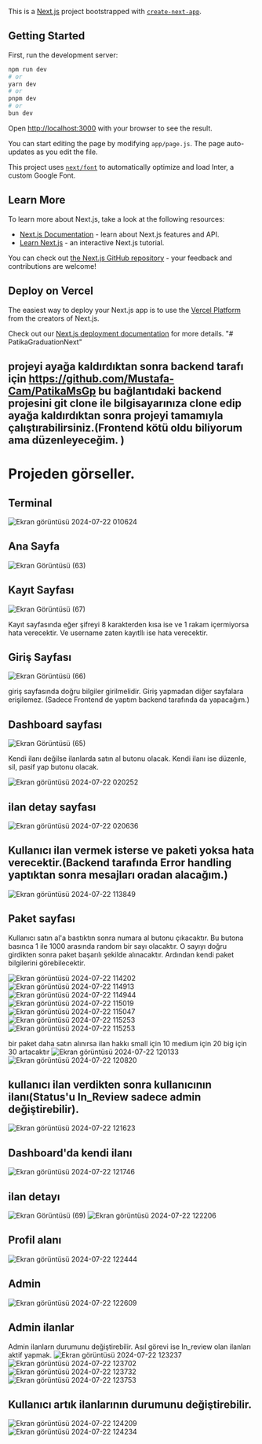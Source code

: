 This is a [Next.js](https://nextjs.org/) project bootstrapped with [`create-next-app`](https://github.com/vercel/next.js/tree/canary/packages/create-next-app).

## Getting Started

First, run the development server:

```bash
npm run dev
# or
yarn dev
# or
pnpm dev
# or
bun dev
```

Open [http://localhost:3000](http://localhost:3000) with your browser to see the result.

You can start editing the page by modifying `app/page.js`. The page auto-updates as you edit the file.

This project uses [`next/font`](https://nextjs.org/docs/basic-features/font-optimization) to automatically optimize and load Inter, a custom Google Font.

## Learn More

To learn more about Next.js, take a look at the following resources:

- [Next.js Documentation](https://nextjs.org/docs) - learn about Next.js features and API.
- [Learn Next.js](https://nextjs.org/learn) - an interactive Next.js tutorial.

You can check out [the Next.js GitHub repository](https://github.com/vercel/next.js/) - your feedback and contributions are welcome!

## Deploy on Vercel

The easiest way to deploy your Next.js app is to use the [Vercel Platform](https://vercel.com/new?utm_medium=default-template&filter=next.js&utm_source=create-next-app&utm_campaign=create-next-app-readme) from the creators of Next.js.

Check out our [Next.js deployment documentation](https://nextjs.org/docs/deployment) for more details.
"# PatikaGraduationNext" 


## projeyi ayağa kaldırdıktan sonra backend tarafı için  https://github.com/Mustafa-Cam/PatikaMsGp   bu bağlantıdaki backend projesini git clone ile bilgisayarınıza clone edip ayağa kaldırdıktan sonra projeyi tamamıyla çalıştırabilirsiniz.(Frontend kötü oldu biliyorum ama düzenleyeceğim. )

# Projeden görseller.

## Terminal
![Ekran görüntüsü 2024-07-22 010624](https://github.com/user-attachments/assets/67d5f47b-c688-40af-804b-a53d89677676)

## Ana Sayfa
![Ekran Görüntüsü (63)](https://github.com/user-attachments/assets/39a59b6c-583a-46ff-8ce1-c6f197366f6f)

## Kayıt Sayfası
![Ekran Görüntüsü (67)](https://github.com/user-attachments/assets/2a8927a3-4289-4c41-bb4a-fdab6df763f6)

Kayıt sayfasında eğer şifreyi 8 karakterden kısa ise  ve 1 rakam içermiyorsa hata verecektir. Ve username  zaten kayıtllı ise hata verecektir. 

## Giriş Sayfası
![Ekran Görüntüsü (66)](https://github.com/user-attachments/assets/6cae5706-6f3c-4d99-aca9-5d35979d3449)

giriş sayfasında doğru bilgiler girilmelidir. Giriş yapmadan diğer sayfalara erişilemez. (Sadece Frontend de yaptım backend tarafında da yapacağım.)

## Dashboard sayfası
![Ekran Görüntüsü (65)](https://github.com/user-attachments/assets/be536d9d-28f8-41b9-a7ff-bc46cf3a6edf)

Kendi ilanı değilse ilanlarda satın al butonu olacak. Kendi ilanı ise düzenle, sil, pasif yap butonu olacak.

![Ekran görüntüsü 2024-07-22 020252](https://github.com/user-attachments/assets/44072f64-ad13-442d-aae8-f9635f654d36)

## ilan detay sayfası 
![Ekran görüntüsü 2024-07-22 020636](https://github.com/user-attachments/assets/241f778c-1fc8-4e05-bbfc-45d8c55d733d)

## Kullanıcı ilan vermek isterse ve paketi yoksa hata verecektir.(Backend tarafında Error handling yaptıktan sonra mesajları oradan alacağım.)
![Ekran görüntüsü 2024-07-22 113849](https://github.com/user-attachments/assets/972bfe3b-6478-4947-9bbd-634b713e522c)

## Paket sayfası

Kullanıcı satın al'a bastıktın sonra numara al butonu çıkacaktır. Bu butona basınca 1 ile 1000 arasında random bir sayı olacaktır. O sayıyı doğru girdikten sonra paket başarılı şekilde alınacaktır.
Ardından kendi paket bilgilerini görebilecektir.

![Ekran görüntüsü 2024-07-22 114202](https://github.com/user-attachments/assets/ea221fc7-c088-41e4-8fe7-42e7bd9696af)
![Ekran görüntüsü 2024-07-22 114913](https://github.com/user-attachments/assets/dc31c7d4-87bd-411d-8df8-b37b6adb47fe)
![Ekran görüntüsü 2024-07-22 114944](https://github.com/user-attachments/assets/9e8fe8f2-1ecd-454f-b64b-e2993e856431)
![Ekran görüntüsü 2024-07-22 115019](https://github.com/user-attachments/assets/14c36e1f-e91c-4767-9fda-39fca9d94778)
![Ekran görüntüsü 2024-07-22 115047](https://github.com/user-attachments/assets/4c249371-9790-4a19-bdb1-b0a48ac9bddb)
![Ekran görüntüsü 2024-07-22 115253](https://github.com/user-attachments/assets/698b9aeb-df77-4d88-b623-891d80d4ea2f)
![Ekran görüntüsü 2024-07-22 115253](https://github.com/user-attachments/assets/15a21b5b-6b94-42cf-9b78-80faf7590dc4)

bir paket daha satın alınırsa ilan hakkı small için 10 medium için 20 big için 30 artacaktır
![Ekran görüntüsü 2024-07-22 120133](https://github.com/user-attachments/assets/f12f701e-a64f-4ab9-8afb-feb7e40ab6d6)
![Ekran görüntüsü 2024-07-22 120820](https://github.com/user-attachments/assets/4b719931-01bf-488b-9d9c-03584beb1ef2)


## kullanıcı ilan verdikten sonra kullanıcının ilanı(Status'u In_Review sadece admin değiştirebilir).
![Ekran görüntüsü 2024-07-22 121623](https://github.com/user-attachments/assets/93698810-b200-44fb-9719-a1c3c599bddc)

## Dashboard'da kendi ilanı
![Ekran görüntüsü 2024-07-22 121746](https://github.com/user-attachments/assets/8b682c19-24a4-4dcc-a507-7c7028561013)

## ilan detayı
![Ekran Görüntüsü (69)](https://github.com/user-attachments/assets/35fe0ba8-0373-4317-aed9-de340f50ccba)
![Ekran görüntüsü 2024-07-22 122206](https://github.com/user-attachments/assets/ce4f0adb-084a-4af9-8f42-7d630f7ee1d6)

## Profil alanı
![Ekran görüntüsü 2024-07-22 122444](https://github.com/user-attachments/assets/1384aca5-7031-4381-9c32-8f3fad87761d)

## Admin
![Ekran görüntüsü 2024-07-22 122609](https://github.com/user-attachments/assets/cf418f8a-5a42-4a0f-a3fc-a66a2713b5d4)

## Admin ilanlar
Admin ilanlarn durumunu değiştirebilir. Asıl görevi ise In_review olan ilanları aktif yapmak.
![Ekran görüntüsü 2024-07-22 123237](https://github.com/user-attachments/assets/c21f0412-cc0b-48f4-acd0-21619d04ce37)
![Ekran görüntüsü 2024-07-22 123702](https://github.com/user-attachments/assets/8ca3681c-161b-4dfe-b2f2-bf09a56802c8)
![Ekran görüntüsü 2024-07-22 123732](https://github.com/user-attachments/assets/ac4cbf2b-a84c-4371-974d-4ebd3aab4b6d)
![Ekran görüntüsü 2024-07-22 123753](https://github.com/user-attachments/assets/811fe09f-ca9c-4f1d-8f29-2b16540a94e6)

## Kullanıcı artık ilanlarının durumunu değiştirebilir.
![Ekran görüntüsü 2024-07-22 124209](https://github.com/user-attachments/assets/093fd0e8-ff2c-4301-b7c0-8c83044dd189)
![Ekran görüntüsü 2024-07-22 124234](https://github.com/user-attachments/assets/7d996388-d997-483c-8259-05abb590309b)

